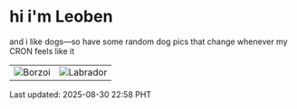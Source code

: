 # hi i'm Leoben

and i like dogs—so have some random dog pics that change whenever my CRON feels like it

|  |  |
|--------|----------|
| ![Borzoi](https://random-dog-vercel.vercel.app/api/random-borzoi?v=1756565888) | ![Labrador](https://random-dog-vercel.vercel.app/api/random-labrador?v=1756565888) |

Last updated: 2025-08-30 22:58 PHT
